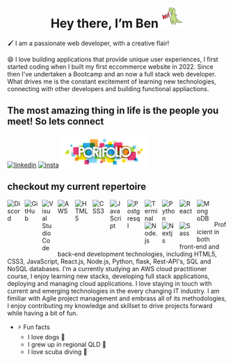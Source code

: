 <h1 align="center">Hey there, I’m Ben <img src="./hello_gif.gif" width=auto, height=50px></h1>

🖌️ I am a passionate web developer, with a creative flair!

😄 I love building applications that provide unique user experiences, I first started coding when I built my first eccommerce website in 2022. Since then I've undertaken a Bootcamp and an now a full stack web developer. What drives me is the constant excitement of learning new technologies, connecting with other developers and building functional appliactions.

<h2>The most amazing thing in life is the people you meet! So lets connect</h2>

[<img src="https://www.svgrepo.com/show/382726/linkedin-linked-in.svg" alt="linkedin" width="63px">](https://www.linkedin.com/in/benjamin-davies-77b05729b/) 
[<img src="https://www.svgrepo.com/show/452229/instagram-1.svg" alt="insta" width="70px">](https://www.instagram.com/b3n.davies/)
<a href="https://bendavies1218.github.io/Portfolio_2024/" target="_blank"><img src="./port.webp" width=200px, height=auto></a>

<h2>checkout my current repertoire</h2>

<img align="left" alt="Discord" width="30px" src="https://www.svgrepo.com/show/343548/discord-communication-interaction-message-network.svg" style="padding-right:10px;" />
<img align="left" alt="GitHub" width="30px" src="https://www.svgrepo.com/show/475654/github-color.svg" style="padding-right:10px;" />
<img align="left" alt="Visual Studio Code" width="26px" src="https://cdn.jsdelivr.net/gh/devicons/devicon/icons/vscode/vscode-original.svg" style="padding-right:10px;" />
<img align="left" alt="AWS" width="30px" src="https://www.svgrepo.com/show/448266/aws.svg" style="padding-right:10px;"/>
<img align="left" alt="HTML5" width="30px" src="https://cdn.jsdelivr.net/gh/devicons/devicon/icons/html5/html5-original.svg" style="padding-right:10px;" />
<img align="left" alt="CSS3" width="30px" src="https://cdn.jsdelivr.net/gh/devicons/devicon/icons/css3/css3-original.svg" style="padding-right:10px;" />
<img align="left" alt="JavaScript" width="30px" src="https://cdn.jsdelivr.net/gh/devicons/devicon/icons/javascript/javascript-original.svg" style="padding-right:10px;" /> 
<img align="left" alt="Postgresql" width="30px" src="https://www.svgrepo.com/show/354200/postgresql.svg" style="padding-right:10px;" /> 
<img align="left" alt="Terminal" width="30px" src="https://www.svgrepo.com/show/336126/terminal.svg" style="padding-right:10px;" />
<img align="left" alt="Python" width="30px" src="https://www.svgrepo.com/show/452091/python.svg" style="padding-right:10px;" />
<img align="left" alt="React" width="30px" src="https://cdn.jsdelivr.net/gh/devicons/devicon/icons/react/react-original.svg" style="padding-right:10px;" />
<img align="left" alt="MongoDB" width="30px" src="https://cdn.jsdelivr.net/gh/devicons/devicon/icons/mongodb/mongodb-original.svg" style="padding-right:10px;" />
<img align="left" alt="Node.js" width="30px" src="https://cdn.jsdelivr.net/gh/devicons/devicon/icons/nodejs/nodejs-original.svg" style="padding-right:10px;" />
<img align="left" alt="Nextjs" width="30px" src="https://www.svgrepo.com/show/342062/next-js.svg" style="padding-right:10px;" />
<img align="left" alt="Sass" width="30px" src="https://cdn.jsdelivr.net/gh/devicons/devicon/icons/sass/sass-original.svg" style="padding-right:10px;"/><br><br>

<p> 
Proficient in both front-end and back-end development technologies, including HTML5, CSS3, JavaScript, React.js, Node.js, Python, flask, Rest-API's, SQL and NoSQL databases. I'm a currently studying an AWS cloud practitioner course, I enjoy learning new stacks, developing full stack applications, deploying and managing cloud applications. I love staying in touch with current and emerging technologies in the every changing IT industry. I am fimiliar with Agile project management and embrass all of its methodologies, I enjoy contributing my knowledge and skillset to drive projects forward while having a bit of fun.
</p> 

- ⚡ Fun facts
    - I love dogs 🐶
    - I grew up in regional QLD 🤠
    - I love scuba diving 🤿
